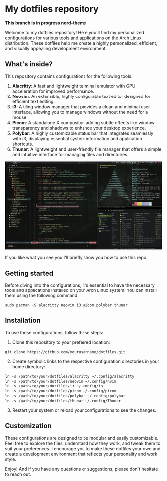 # My dotfiles repository

**This branch is in progress nord-theme**

Welcome to my dotfiles repository! Here you'll find my personalized configurations for various tools and applications on the Arch Linux distribution. These dotfiles help me create a highly personalized, efficient, and visually appealing development environment.

## What's inside?

This repository contains configurations for the following tools:

1. **Alacritty**: A fast and lightweight terminal emulator with GPU acceleration for improved performance.
2. **Neovim**: An extensible, highly configurable text editor designed for efficient text editing.
3. **i3**: A tiling window manager that provides a clean and minimal user interface, allowing you to manage windows without the need for a mouse.
4. **Picom**: A standalone X compositor, adding subtle effects like window transparency and shadows to enhance your desktop experience.
5. **Polybar**: A highly customizable status bar that integrates seamlessly with i3, displaying essential system information and application shortcuts.
6. **Thunar**: A lightweight and user-friendly file manager that offers a simple and intuitive interface for managing files and directories.

![My Desktop Image](ForestRice.png)

If you like what you see you I'll briefly show you how to use this repo

## Getting started

Before diving into the configurations, it's essential to have the necessary tools and applications installed on your Arch Linux system. You can install them using the following command:

```
sudo pacman -S alacritty neovim i3 picom polybar thunar
```

## Installation

To use these configurations, follow these steps:

1. Clone this repository to your preferred location:

```
git clone https://github.com/yourusername/dotfiles.git
```

2. Create symbolic links to the respective configuration directories in your home directory:

```
ln -s /path/to/your/dotfiles/alacritty ~/.config/alacritty
ln -s /path/to/your/dotfiles/neovim ~/.config/nvim
ln -s /path/to/your/dotfiles/i3 ~/.config/i3
ln -s /path/to/your/dotfiles/picom ~/.config/picom
ln -s /path/to/your/dotfiles/polybar ~/.config/polybar
ln -s /path/to/your/dotfiles/thunar ~/.config/Thunar
```

3. Restart your system or reload your configurations to see the changes.

## Customization

These configurations are designed to be modular and easily customizable. Feel free to explore the files, understand how they work, and tweak them to suit your preferences. I encourage you to make these dotfiles your own and create a development environment that reflects your personality and work style.

Enjoy! And if you have any questions or suggestions, please don't hesitate to reach out.
